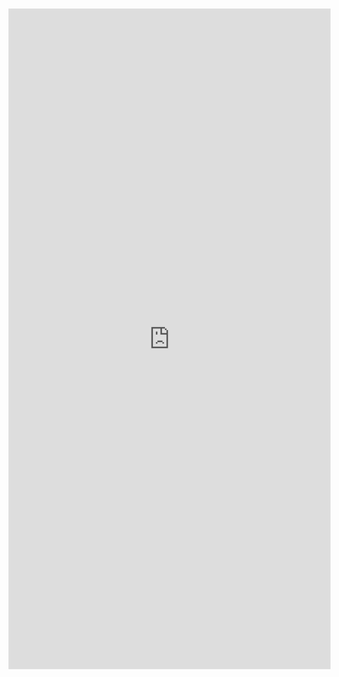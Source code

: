 # 

<iframe src="https://docs.google.com/forms/d/e/1FAIpQLSehw5E8wltiRQKrwB5URt_PYi-eiWtlE_3z2HTF3zJVJoy7zQ/viewform?embedded=true" width="640" height="1313" frameborder="0" marginheight="0" marginwidth="0">Loading…</iframe>
